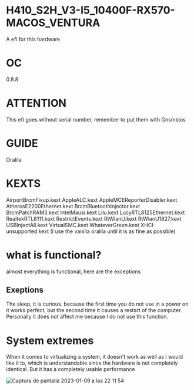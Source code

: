 # H410_S2H_V3-I5_10400F-RX570-MACOS_VENTURA
A efi for this hardware

# OC
0.8.8
# ATTENTION

This efi goes without serial number, remember to put them with Gnsmbios

# GUIDE
Oralila

# KEXTS
AirportBrcmFixup.kext
AppleALC.kext
AppleMCEReporterDisabler.kext
AtherosE2200Ethernet.kext
BrcmBluetoothInjector.kext
BrcmPatchRAM3.kext
IntelMausi.kext
Lilu.kext
LucyRTL8125Ethernet.kext
RealtekRTL8111.kext
RestrictEvents.kext
RtWlanU.kext
RtWlanU1827.kext
USBInjectAll.kext
VirtualSMC.kext
WhateverGreen.kext
XHCI-unsupported.kext
(I use the vanilla oralila until it is as fine as possible)

# what is functional?
almost everything is functional, here are the exceptions

## Exeptions
The sleep, it is curious. because the first time you do not use in a power on it works perfect, but the second time it causes a restart of the computer. Personally it does not affect me because I do not use this function.

# System extremes
When it comes to virtualizing a system, it doesn't work as well as I would like it to, which is understandable since the hardware is not completely identical. But it has a completely usable performance

![Captura de pantalla 2023-01-09 a las 22 11 54](https://user-images.githubusercontent.com/91882217/211588106-43098974-1521-4ffa-b34f-dbe1af809998.png)

